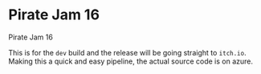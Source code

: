 # Pirate Jam 16
Pirate Jam 16

This is for the `dev` build and the release will be going straight to `itch.io`.
Making this a quick and easy pipeline, the actual source code is on azure.
